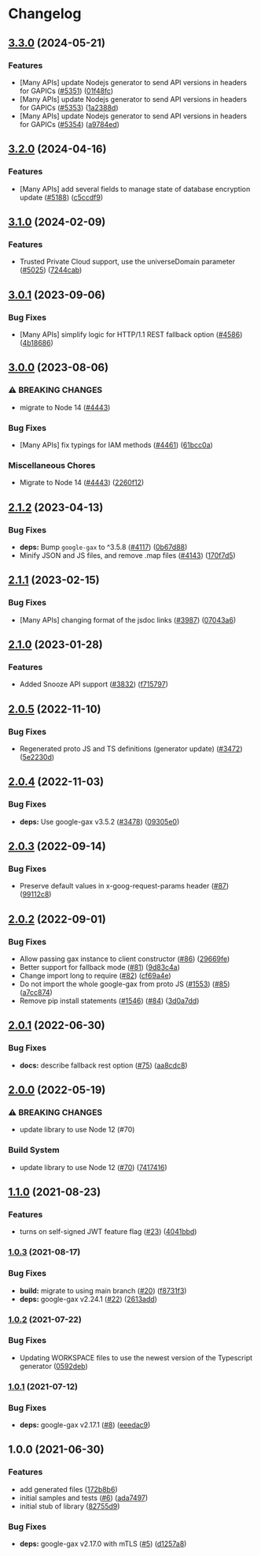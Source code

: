 # Changelog

## [3.3.0](https://github.com/googleapis/google-cloud-node/compare/gke-connect-gateway-v3.2.0...gke-connect-gateway-v3.3.0) (2024-05-21)


### Features

* [Many APIs] update Nodejs generator to send API versions in headers for GAPICs ([#5351](https://github.com/googleapis/google-cloud-node/issues/5351)) ([01f48fc](https://github.com/googleapis/google-cloud-node/commit/01f48fce63ec4ddf801d59ee2b8c0db9f6fb8372))
* [Many APIs] update Nodejs generator to send API versions in headers for GAPICs ([#5353](https://github.com/googleapis/google-cloud-node/issues/5353)) ([1a2388d](https://github.com/googleapis/google-cloud-node/commit/1a2388d7096176b4155a0c4f01e15ffb8c4d5096))
* [Many APIs] update Nodejs generator to send API versions in headers for GAPICs ([#5354](https://github.com/googleapis/google-cloud-node/issues/5354)) ([a9784ed](https://github.com/googleapis/google-cloud-node/commit/a9784ed3db6ee96d171762308bbbcd57390b6866))

## [3.2.0](https://github.com/googleapis/google-cloud-node/compare/gke-connect-gateway-v3.1.0...gke-connect-gateway-v3.2.0) (2024-04-16)


### Features

* [Many APIs] add several fields to manage state of database encryption update ([#5188](https://github.com/googleapis/google-cloud-node/issues/5188)) ([c5ccdf9](https://github.com/googleapis/google-cloud-node/commit/c5ccdf93641e7bb6d0e5c636168fad0feafab6e3))

## [3.1.0](https://github.com/googleapis/google-cloud-node/compare/gke-connect-gateway-v3.0.1...gke-connect-gateway-v3.1.0) (2024-02-09)


### Features

* Trusted Private Cloud support, use the universeDomain parameter  ([#5025](https://github.com/googleapis/google-cloud-node/issues/5025)) ([7244cab](https://github.com/googleapis/google-cloud-node/commit/7244cab107973bef57c5ea84ae77c51718126822))

## [3.0.1](https://github.com/googleapis/google-cloud-node/compare/gke-connect-gateway-v3.0.0...gke-connect-gateway-v3.0.1) (2023-09-06)


### Bug Fixes

* [Many APIs] simplify logic for HTTP/1.1 REST fallback option ([#4586](https://github.com/googleapis/google-cloud-node/issues/4586)) ([4b18686](https://github.com/googleapis/google-cloud-node/commit/4b186867323b8b15469bf5e1cb890bf703b531b3))

## [3.0.0](https://github.com/googleapis/google-cloud-node/compare/gke-connect-gateway-v2.1.2...gke-connect-gateway-v3.0.0) (2023-08-06)


### ⚠ BREAKING CHANGES

* migrate to Node 14 ([#4443](https://github.com/googleapis/google-cloud-node/issues/4443))

### Bug Fixes

* [Many APIs] fix typings for IAM methods ([#4461](https://github.com/googleapis/google-cloud-node/issues/4461)) ([61bcc0a](https://github.com/googleapis/google-cloud-node/commit/61bcc0a89c70cf1037299eecd72aef9c98c2e666))


### Miscellaneous Chores

* Migrate to Node 14 ([#4443](https://github.com/googleapis/google-cloud-node/issues/4443)) ([2260f12](https://github.com/googleapis/google-cloud-node/commit/2260f12543d171bda95345e53475f5f0fdc45770))

## [2.1.2](https://github.com/googleapis/google-cloud-node/compare/gke-connect-gateway-v2.1.1...gke-connect-gateway-v2.1.2) (2023-04-13)


### Bug Fixes

* **deps:** Bump `google-gax` to ^3.5.8 ([#4117](https://github.com/googleapis/google-cloud-node/issues/4117)) ([0b67d88](https://github.com/googleapis/google-cloud-node/commit/0b67d883963643ce1b4f6d2ccd3e8d37adf6e029))
* Minify JSON and JS files, and remove .map files ([#4143](https://github.com/googleapis/google-cloud-node/issues/4143)) ([170f7d5](https://github.com/googleapis/google-cloud-node/commit/170f7d57b8fd344d182a8e758867b8124722eebc))

## [2.1.1](https://github.com/googleapis/google-cloud-node/compare/gke-connect-gateway-v2.1.0...gke-connect-gateway-v2.1.1) (2023-02-15)


### Bug Fixes

* [Many APIs] changing format of the jsdoc links ([#3987](https://github.com/googleapis/google-cloud-node/issues/3987)) ([07043a6](https://github.com/googleapis/google-cloud-node/commit/07043a629545ad418f33f90f9f96147a136e1728))

## [2.1.0](https://github.com/googleapis/google-cloud-node/compare/gke-connect-gateway-v2.0.5...gke-connect-gateway-v2.1.0) (2023-01-28)


### Features

* Added Snooze API support ([#3832](https://github.com/googleapis/google-cloud-node/issues/3832)) ([f715797](https://github.com/googleapis/google-cloud-node/commit/f715797a46cdd2bf4dffc1a82378986941fd6d79))

## [2.0.5](https://github.com/googleapis/google-cloud-node/compare/gke-connect-gateway-v2.0.4...gke-connect-gateway-v2.0.5) (2022-11-10)


### Bug Fixes

* Regenerated proto JS and TS definitions (generator update) ([#3472](https://github.com/googleapis/google-cloud-node/issues/3472)) ([5e2230d](https://github.com/googleapis/google-cloud-node/commit/5e2230dfc4302bb2ac9628ff4200eb46509e103d))

## [2.0.4](https://github.com/googleapis/google-cloud-node/compare/gke-connect-gateway-v2.0.3...gke-connect-gateway-v2.0.4) (2022-11-03)


### Bug Fixes

* **deps:** Use google-gax v3.5.2 ([#3478](https://github.com/googleapis/google-cloud-node/issues/3478)) ([09305e0](https://github.com/googleapis/google-cloud-node/commit/09305e06548b89dc17bb3d3167e2d1e69588caa4))

## [2.0.3](https://github.com/googleapis/nodejs-gke-connect-gateway/compare/v2.0.2...v2.0.3) (2022-09-14)


### Bug Fixes

* Preserve default values in x-goog-request-params header ([#87](https://github.com/googleapis/nodejs-gke-connect-gateway/issues/87)) ([99112c8](https://github.com/googleapis/nodejs-gke-connect-gateway/commit/99112c89e562b257cae232cc38d7769d77f04731))

## [2.0.2](https://github.com/googleapis/nodejs-gke-connect-gateway/compare/v2.0.1...v2.0.2) (2022-09-01)


### Bug Fixes

* Allow passing gax instance to client constructor ([#86](https://github.com/googleapis/nodejs-gke-connect-gateway/issues/86)) ([29669fe](https://github.com/googleapis/nodejs-gke-connect-gateway/commit/29669fee06b214a8619b9815283f8778a82a5aac))
* Better support for fallback mode ([#81](https://github.com/googleapis/nodejs-gke-connect-gateway/issues/81)) ([9d83c4a](https://github.com/googleapis/nodejs-gke-connect-gateway/commit/9d83c4a3a1f0b8b431d7a7b89d22405a8a26be04))
* Change import long to require ([#82](https://github.com/googleapis/nodejs-gke-connect-gateway/issues/82)) ([cf69a4e](https://github.com/googleapis/nodejs-gke-connect-gateway/commit/cf69a4e8dff40dc0eeead51a746eeab1ed9efa12))
* Do not import the whole google-gax from proto JS ([#1553](https://github.com/googleapis/nodejs-gke-connect-gateway/issues/1553)) ([#85](https://github.com/googleapis/nodejs-gke-connect-gateway/issues/85)) ([a7cc874](https://github.com/googleapis/nodejs-gke-connect-gateway/commit/a7cc87499841e940cc4298cbf620e45a4831238d))
* Remove pip install statements ([#1546](https://github.com/googleapis/nodejs-gke-connect-gateway/issues/1546)) ([#84](https://github.com/googleapis/nodejs-gke-connect-gateway/issues/84)) ([3d0a7dd](https://github.com/googleapis/nodejs-gke-connect-gateway/commit/3d0a7dd8d308c9ff53b969f5ef91f5f836751343))

## [2.0.1](https://github.com/googleapis/nodejs-gke-connect-gateway/compare/v2.0.0...v2.0.1) (2022-06-30)


### Bug Fixes

* **docs:** describe fallback rest option ([#75](https://github.com/googleapis/nodejs-gke-connect-gateway/issues/75)) ([aa8cdc8](https://github.com/googleapis/nodejs-gke-connect-gateway/commit/aa8cdc8607b44eea8bcc6b7065c01818857a8d70))

## [2.0.0](https://github.com/googleapis/nodejs-gke-connect-gateway/compare/v1.1.0...v2.0.0) (2022-05-19)


### ⚠ BREAKING CHANGES

* update library to use Node 12 (#70)

### Build System

* update library to use Node 12 ([#70](https://github.com/googleapis/nodejs-gke-connect-gateway/issues/70)) ([7417416](https://github.com/googleapis/nodejs-gke-connect-gateway/commit/741741665d6dbdfe70e51ed0f181e8791bac4716))

## [1.1.0](https://www.github.com/googleapis/nodejs-gke-connect-gateway/compare/v1.0.3...v1.1.0) (2021-08-23)


### Features

* turns on self-signed JWT feature flag ([#23](https://www.github.com/googleapis/nodejs-gke-connect-gateway/issues/23)) ([4041bbd](https://www.github.com/googleapis/nodejs-gke-connect-gateway/commit/4041bbd7361a8aecfb86a886d0c7661db52c2e31))

### [1.0.3](https://www.github.com/googleapis/nodejs-gke-connect-gateway/compare/v1.0.2...v1.0.3) (2021-08-17)


### Bug Fixes

* **build:** migrate to using main branch ([#20](https://www.github.com/googleapis/nodejs-gke-connect-gateway/issues/20)) ([f8731f3](https://www.github.com/googleapis/nodejs-gke-connect-gateway/commit/f8731f3b957562977f70e7de6b6737ffbffa81d1))
* **deps:** google-gax v2.24.1 ([#22](https://www.github.com/googleapis/nodejs-gke-connect-gateway/issues/22)) ([2613add](https://www.github.com/googleapis/nodejs-gke-connect-gateway/commit/2613add6ed97059ef8e76e333c885d69afa4365c))

### [1.0.2](https://www.github.com/googleapis/nodejs-gke-connect-gateway/compare/v1.0.1...v1.0.2) (2021-07-22)


### Bug Fixes

* Updating WORKSPACE files to use the newest version of the Typescript generator ([0592deb](https://www.github.com/googleapis/nodejs-gke-connect-gateway/commit/0592deb506d1ec6493c25c110b1ba45d20f188b5))

### [1.0.1](https://www.github.com/googleapis/nodejs-gke-connect-gateway/compare/v1.0.0...v1.0.1) (2021-07-12)


### Bug Fixes

* **deps:** google-gax v2.17.1 ([#8](https://www.github.com/googleapis/nodejs-gke-connect-gateway/issues/8)) ([eeedac9](https://www.github.com/googleapis/nodejs-gke-connect-gateway/commit/eeedac9d30407e6fccee6e149246c63dfb9d4b3e))

## 1.0.0 (2021-06-30)


### Features

* add generated files ([172b8b6](https://www.github.com/googleapis/nodejs-gke-connect-gateway/commit/172b8b6717fdc76f2d92c21ba9d12417795d03f3))
* initial samples and tests ([#6](https://www.github.com/googleapis/nodejs-gke-connect-gateway/issues/6)) ([ada7497](https://www.github.com/googleapis/nodejs-gke-connect-gateway/commit/ada7497a6a5881c2a5b686e16f3a744d5f34a969))
* initial stub of library ([82755d9](https://www.github.com/googleapis/nodejs-gke-connect-gateway/commit/82755d93262e35bed9aae0693efcc47df4b3b5dc))


### Bug Fixes

* **deps:** google-gax v2.17.0 with mTLS ([#5](https://www.github.com/googleapis/nodejs-gke-connect-gateway/issues/5)) ([d1257a8](https://www.github.com/googleapis/nodejs-gke-connect-gateway/commit/d1257a83a04171b6ec0e8fe1196cb3fb160b9161))
